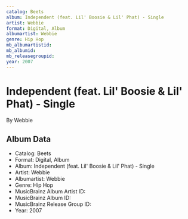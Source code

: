 ```yaml
---
catalog: Beets
album: Independent (feat. Lil' Boosie & Lil' Phat) - Single
artist: Webbie
format: Digital, Album
albumartist: Webbie
genre: Hip Hop
mb_albumartistid: 
mb_albumid: 
mb_releasegroupid: 
year: 2007
---
```


# Independent (feat. Lil' Boosie & Lil' Phat) - Single

By Webbie

## Album Data

- Catalog: Beets
- Format: Digital, Album
- Album: Independent (feat. Lil' Boosie & Lil' Phat) - Single
- Artist: Webbie
- Albumartist: Webbie
- Genre: Hip Hop
- MusicBrainz Album Artist ID: 
- MusicBrainz Album ID: 
- MusicBrainz Release Group ID: 
- Year: 2007


